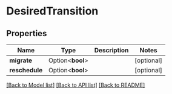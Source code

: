 # DesiredTransition

## Properties

| Name           | Type             | Description | Notes      |
| -------------- | ---------------- | ----------- | ---------- |
| **migrate**    | Option<**bool**> |             | [optional] |
| **reschedule** | Option<**bool**> |             | [optional] |

[[Back to Model list]](../README.md#documentation-for-models)
[[Back to API list]](../README.md#documentation-for-api-endpoints)
[[Back to README]](../README.md)
